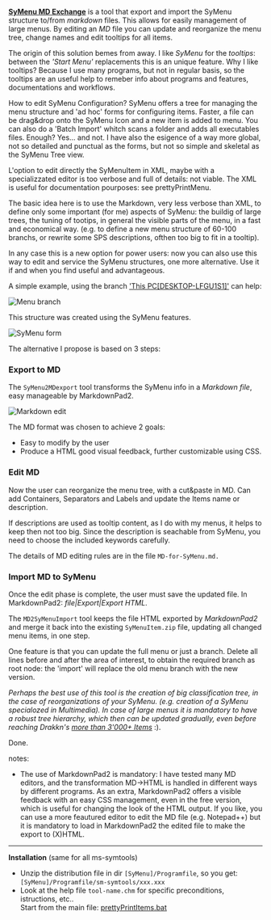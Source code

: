 [**SyMenu MD Exchange**](https://github.com/msillano/ms_symtools/tree/main/MDexchange  "Download from GitHub") is a tool that export and import the SyMenu structure to/from *markdown* files. This allows for easily management of large menus. By editing an *MD* file you can update and reorganize the menu tree, change names and edit tooltips for all items. 

The origin of this solution bemes from away. I like *SyMenu* for the *tooltips*: between the *'Start Menu'* replacements this is an unique feature. Why I like tooltips? Because I use many programs, but not in regular basis, so the tooltips are an useful help to remeber info about programs and features, documentations and workflows.

How to edit SyMenu Configuration? SyMenu offers a tree for managing the menu structure and 'ad hoc' forms for configuring items. Faster, a file can be drag&drop onto the SyMenu Icon and a new item is added to menu. You can also do a 'Batch Import' whitch scans a folder and adds all executables files. Enough? Yes... and not. I have also the esigence of a way more global, not so detailed and punctual as the forms, but not so simple and skeletal as the SyMenu Tree view. 

L'option to edit directly the SyMenuItem in XML, maybe with a specializzated editor is too verbose and full of details: not viable. The XML is useful for documentation pourposes: see prettyPrintMenu.

The basic idea here is to use the Markdown, very less verbose than XML, to define only some important (for me) aspects of SyMenu: the buildig of large trees, the tuning of tootips, in general the visible parts of the menu, in a fast and economical way. (e.g. to define a new menu structure of 60-100 branchs, or rewrite some SPS descriptions, ofthen too big to fit in a tooltip).

In any case this is a new option for power users: now you can also use this way to edit and service the SyMenu structures, one more alternative. Use it if and when you find useful and advantageous.

A simple example, using the branch ['This PC[DESKTOP-LFGU1S1]'](https://www.ugmfree.it/Forum/messages.aspx?TopicID=830) can help: 

![Menu branch](https://github.com/msillano/ms_symtools/blob/main/img/fig101.jpg?raw=true)
   
This structure was created using the SyMenu features.

![SyMenu form](https://github.com/msillano/ms_symtools/blob/main/img/fig010.jpg?raw=true)

The alternative I propose is based on 3 steps:

### Export to MD ##
The `SyMenu2MDexport` tool transforms the SyMenu info in a *Markdown file*, easy manageable by MarkdownPad2.

![Markdown edit](https://github.com/msillano/ms_symtools/blob/main/img/fig011.jpg?raw=true)

The MD format was chosen to achieve 2 goals:

- Easy to modify by the user
- Produce a HTML good visual feedback, further customizable using CSS.

### Edit MD
Now the user can reorganize the menu tree, with a cut&paste in MD. Can add Containers, Separators and Labels and update the Items name or description.

If descriptions are used as tooltip content, as I do with my menus, it helps to keep then not too big. Since the description is seachable from SyMenu, you need to choose the included keywords carefully.

The details of MD editing rules are in the file `MD-for-SyMenu.md.` 

### Import MD to SyMenu
Once the edit phase is complete, the user must save the updated file. In MarkdownPad2: *file|Export|Export HTML*.

The `MD2SyMenuImport` tool keeps the file HTML exported by *MarkdownPad2* and merge it back into the existing `SyMenuItem.zip` file, updating all changed menu items,  in one step.

One feature is that you can update the full menu or just a branch. Delete all lines before and after the area of interest, to obtain the required branch as root node: the 'import' will replace the old menu branch with the new version. 

*Perhaps the best use of this tool is the creation of big classification tree, in the case of reorganizations of your SyMenu. (e.g. creation of a SyMenu specialozed in Multimedia). In case of large menus it is mandatory to have a robust tree hierarchy, which then can be updated gradually, even before reaching Drakkn's [more than 3'000+ Items](https://www.ugmfree.it/Forum/messages.aspx?TopicID=817)* :).

Done.

notes:

 - The use of MarkdownPad2 is mandatory: I have tested many MD editors, and the transformation MD->HTML is handled in different ways by different programs. As an extra, MarkdownPad2 offers a visible feedback with an easy CSS management, even in the free version, which is useful for changing the look of the HTML output. If you like, you can use a more feautured editor to edit the MD file (e.g. Notepad++) but it is mandatory to load in MarkdownPad2 the edited file to make the export to (X)HTML.


--------------------------------------
**Installation** (same for all ms-symtools)

 - Unzip the distribution file in dir <code>[SyMenu]/Programfile</code>, so you get: <code>[SyMenu]/Programfile/sm-symtools/xxx.xxx</code>
 - Look at the help file <code>tool-name.chm</code> for specific preconditions,  istructions, etc..  
 Start from the main file: <a class="el" href="pretty_print_items_8bat.html#details" target="_self">prettyPrintItems.bat</a>


